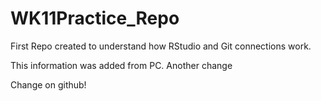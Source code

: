 # WK11Practice_Repo
First Repo created to understand how RStudio and Git connections work. 

This information was added from PC.
Another change

Change on github!
